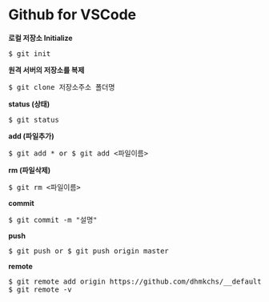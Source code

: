# Github for VSCode

__로컬 저장소 Initialize__
<pre>$ git init</pre>

__원격 서버의 저장소를 복제__
<pre>$ git clone 저장소주소 폴더명</pre>

__status (상태)__
<pre>$ git status</pre>

__add (파일추가)__
<pre>$ git add * or $ git add <파일이름></pre>

__rm (파일삭제)__
<pre>$ git rm <파일이름></pre>

__commit__
<pre>$ git commit -m "설명"</pre>

__push__
<pre>$ git push or $ git push origin master</pre>

__remote__
<pre>
$ git remote add origin https://github.com/dhmkchs/__defaults.git
$ git remote -v
</pre>